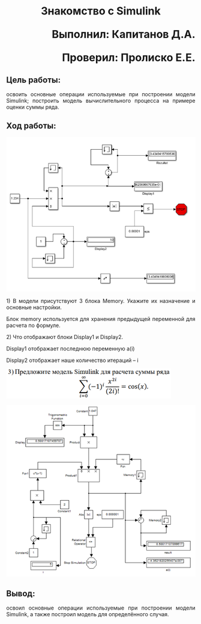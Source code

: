 **<h1 align = "center">Знакомство с Simulink</a>**

<p align = "right">
Выполнил: Капитанов Д.А.
</p>

<p align = "right">
Проверил: Пролиско Е.Е.
</p>

## **Цель работы:**

<p align = "justify">
освоить основные операции используемые при построении модели Simulink; построить модель вычислительного процесса на примере оценки суммы ряда.
</p>

## **Ход работы:**  

![](images/1.png)  

<p align = "justify">
1)	В модели присутствуют 3 блока Memory. Укажите их назначение и основные настройки.
</p>  

<p align = "justify">
Блок memory используется для хранения предыдущей переменной для расчета по формуле.
</p>  

<p align = "justify">
2)	Что отображают блоки Display1 и Display2.
</p>  

<p align = "justify">
Display1 отображает последнюю переменную a(i)
</p>  

<p align = "justify">
Display2 отображает наше количество итераций – i
</p>  

![](images/2.png)  

![](images/3.png)  

## **Вывод:**
<p align = "justify">
освоил основные операции используемые при построении модели Simulink, а также построил модель для определённого случая.
</p>